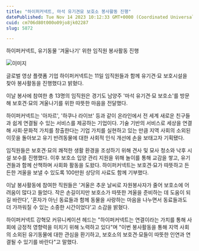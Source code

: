 ```yaml
---
title: "하이퍼커넥트, 마석 유기견묘 보호소 봉사활동 진행"
datePublished: Tue Nov 14 2023 10:12:33 GMT+0000 (Coordinated Universal Time)
cuid: cm706d80t000o09jo8jk02287
slug: 5872

---
```



하이퍼커넥트, 유기동물 '겨울나기' 위한 임직원 봉사활동 진행

![이미지](https://cdn.hashnode.com/res/hashnode/image/upload/v1739259779588/d71db4e9-9180-4350-bb56-7219ef63ca9e.jpeg)

글로벌 영상 플랫폼 기업 하이퍼커넥트는 11일 임직원들과 함께 유기견·묘 보호시설을 찾아 봉사활동을 진행했다고 밝혔다.

이날 봉사에 참여한 총 13명의 임직원은 경기도 남양주 '마석 유기견·묘 보호소'를 방문해 보호견·묘의 겨울나기를 위한 따뜻한 마음을 전달했다.

하이퍼커넥트는 '아자르', '하쿠나 라이브' 등과 같이 온라인에서 전 세계 새로운 친구들과 쉽게 연결될 수 있는 서비스를 제공하는 기업이다. 기술 기반의 서비스로 세상을 연결해 사회·문화적 가치를 창출한다는 기업 가치를 실현하고 있는 만큼 지역 사회의 소외된 이웃을 돌아보고 유기 반려동물에 대한 사회적 인식 개선에 손을 보태고자 기획됐다.

임직원들은 보호견·묘의 쾌적한 생활 환경을 조성하기 위해 견사 및 묘사 청소와 낙후 시설 보수를 진행했다. 이후 보호소 입양 관리 지원을 위해 놀이를 통해 교감을 쌓고, 유기견들과 함께 산책하며 사회화 활동을 도왔다. 하이퍼커넥트는 보호견·묘가 따뜻하고 든든한 겨울을 보낼 수 있도록 100만원 상당의 사료도 함께 기부했다.

이날 봉사활동에 참여한 직원들은 '겨울은 추운 날씨로 자원봉사자가 줄어 보호소에 어려움이 많다고 들었다. 작은 손길이지만 보호소가 따뜻한 겨울을 준비하는 데 도움이 되길 바란다', '혼자가 아닌 동료들과 함께 동물을 사랑하는 마음을 나누면서 동료들과도 더 가까워질 수 있는 소중한 시간이었다'고 소감을 밝혔다.

하이퍼커넥트 강혁모 커뮤니케이션 헤드는 "하이퍼커넥트는 연결이라는 가치를 통해 사회에 긍정적 영향력을 미치기 위해 노력하고 있다"며 "이번 봉사활동을 통해 지역 사회의 소외된 유기동물에 대한 관심을 환기하고, 보호소의 보호견·묘들이 따뜻한 인연과 연결될 수 있기를 바란다"고 말했다.